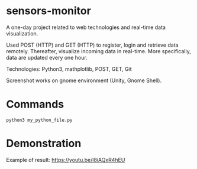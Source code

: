# sensors-monitor
A one-day project related to web technologies and real-time data visualization.

Used POST (HTTP) and GET (HTTP) to register, login and retrieve data remotely.
Thereafter, visualize incoming data in real-time. More specifically, data are updated every one hour.

Technologies: Python3, mathplotlib, POST, GET, Git

Screenshot works on gnome environment (Unity, Gnome Shell).
# Commands
`python3 my_python_file.py`

# Demonstration
Example of result: https://youtu.be/l8iAQxR4hEU

